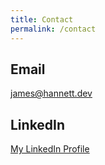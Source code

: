 ```yaml
---
title: Contact
permalink: /contact
---
```


## Email

[james@hannett.dev](mailto:james@hannett.dev?subject=Contact%20Page:%20)

## LinkedIn

[My LinkedIn Profile](https://www.linkedin.com/in/james-hannett-91296610/)
